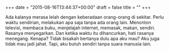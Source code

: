 +++
date = "2015-08-16T13:44:37+00:00"
draft = false
title = ""
+++
<p>Ada kalanya merasa lelah dengan keberadaan orang-orang di sekitar. Perlu waktu sendirian, melakukan apa saja tanpa ada orang lain. Menonton televisi, membaca buku, menjelajah internet, memasak, makan, sendiri. Rasanya menyegarkan. Dan ketika waktu itu dihancurkan, hati rasanya menegang. Kenapa? Tidak bisakah bertanya dulu apa aku mau? Aku juga tidak mau jadi jahat. Tapi, aku butuh sendiri tanpa suara manusia lain.</p>